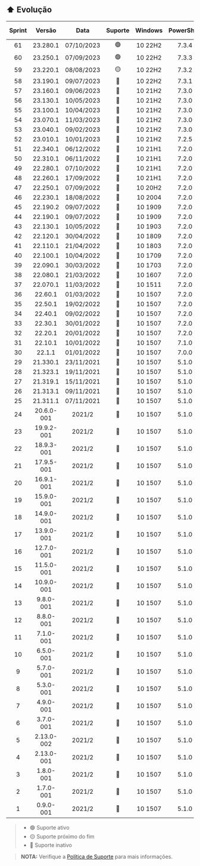 ## :arrow_up: Evolução
|Sprint|Versão|Data|Suporte|Windows|PowerShell|7-Zip|Linhas|Sub-rotinas|
|:---:|:---:|:---:|:---:|:---:|:---:|:---:|:---:|:---:|
|61|23.280.1|07/10/2023|:green_circle:|10 22H2|7.3.4|23.01|-03,82%|-03,98%|
|60|23.250.1|07/09/2023|:green_circle:|10 22H2|7.3.3|23.01|+08,39%|+06,35%|
|59|23.220.1|08/08/2023|:yellow_circle:|10 22H2|7.3.2|22.01|-01,93%|-04,06%|
|58|23.190.1|09/07/2023|:red_circle:|10 22H2|7.3.1|22.01|-03,21%|+04,23%|
|57|23.160.1|09/06/2023|:red_circle:|10 21H2|7.3.0|22.00|-02,89%|+13,17%|
|56|23.130.1|10/05/2023|:red_circle:|10 21H2|7.3.0|22.00|+01,80%|+15,17%|
|55|23.100.1|10/04/2023|:red_circle:|10 21H2|7.3.0|22.00|+05,64%|+02,84%|
|54|23.070.1|11/03/2023|:red_circle:|10 21H2|7.3.0|22.00|+07,91%|+28,18%|
|53|23.040.1|09/02/2023|:red_circle:|10 21H2|7.3.0|22.00|-11,74%|-09,09%|
|52|23.010.1|10/01/2023|:red_circle:|10 21H2|7.2.5|22.00|+06,85%|+01,68%|
|51|22.340.1|06/12/2022|:red_circle:|10 21H1|7.2.0|22.00|+06,12%|+08,18%|
|50|22.310.1|06/11/2022|:red_circle:|10 21H1|7.2.0|22.00|-00,93%|-00,90%|
|49|22.280.1|07/10/2022|:red_circle:|10 21H1|7.2.0|22.00|+01,95%|00,00%|
|48|22.260.1|17/09/2022|:red_circle:|10 21H1|7.2.0|22.00|+03,74%|+11,00%|
|47|22.250.1|07/09/2022|:red_circle:|10 20H2|7.2.0|22.00|+13,72%|+13,64%|
|46|22.230.1|18/08/2022|:red_circle:|10 2004|7.2.0|22.00|+02,94%|+02,33%|
|45|22.190.2|09/07/2022|:red_circle:|10 1909|7.2.0|21.07|+01,62%|-01,15%|
|44|22.190.1|09/07/2022|:red_circle:|10 1909|7.2.0|21.07|+02,33%|+01,16%|
|43|22.130.1|10/05/2022|:red_circle:|10 1903|7.2.0|21.07|-03,77%|+01,18%|
|42|22.120.1|30/04/2022|:red_circle:|10 1809|7.2.0|21.07|+01,43%|-01,16%|
|41|22.110.1|21/04/2022|:red_circle:|10 1803|7.2.0|21.07|+01,95%|+01,18%|
|40|22.100.1|10/04/2022|:red_circle:|10 1709|7.2.0|21.07|+00,73%|00,00%|
|39|22.090.1|30/03/2022|:red_circle:|10 1703|7.2.0|21.07|+07,06%|+06,25%|
|38|22.080.1|21/03/2022|:red_circle:|10 1607|7.2.0|21.07|+06,01%|+06,67%|
|37|22.070.1|11/03/2022|:red_circle:|10 1511|7.2.0|21.07|+06,05%|+04,17%|
|36|22.60.1|01/03/2022|:red_circle:|10 1507|7.2.0|21.07|+08,15%|+05,88%|
|35|22.50.1|19/02/2022|:red_circle:|10 1507|7.2.0|21.07|+41,45%|+30,77%|
|34|22.40.1|09/02/2022|:red_circle:|10 1507|7.2.0|21.07|+08,30%|+23,81%|
|33|22.30.1|30/01/2022|:red_circle:|10 1507|7.2.0|21.07|+05,61%|+07,69%|
|32|22.20.1|20/01/2022|:red_circle:|10 1507|7.2.0|21.06|+03,71%|+02,63%|
|31|22.10.1|10/01/2022|:red_circle:|10 1507|7.1.0|19.00|+00,81%|+58,33%|
|30|22.1.1|01/01/2022|:red_circle:|10 1507|7.0.0|-|+14,72%|+9,09%|
|29|21.330.1|23/11/2021|:red_circle:|10 1507|5.1.0|-|+16,68%|+4,76%|
|28|21.323.1|19/11/2021|:red_circle:|10 1507|5.1.0|-|+19,74%|-08,70%|
|27|21.319.1|15/11/2021|:red_circle:|10 1507|5.1.0|-|+16,26%|+04,55%|
|26|21.313.1|09/11/2021|:red_circle:|10 1507|5.1.0|-|+05,02%|00,00%|
|25|21.311.1|07/11/2021|:red_circle:|10 1507|5.1.0|-|+03,26%|00,00%|
|24|20.6.0-001|2021/2|:red_circle:|10 1507|5.1.0|-|+04,17%|+04,76%|
|23|19.9.2-001|2021/2|:red_circle:|10 1507|5.1.0|-|-20,98%|+05,00%|
|22|18.9.3-001|2021/2|:red_circle:|10 1507|5.1.0|-|+27,93%|+05,26%|
|21|17.9.5-001|2021/2|:red_circle:|10 1507|5.1.0|-|+21,17%|+05,56%|
|20|16.9.1-001|2021/2|:red_circle:|10 1507|5.1.0|-|+02,12%|+05,88%|
|19|15.9.0-001|2021/2|:red_circle:|10 1507|5.1.0|-|+09,51%|+06,25%|
|18|14.9.0-001|2021/2|:red_circle:|10 1507|5.1.0|-|+02,16%|+06,67%|
|17|13.9.0-001|2021/2|:red_circle:|10 1507|5.1.0|-|+24,80%|+07,14%|
|16|12.7.0-001|2021/2|:red_circle:|10 1507|5.1.0|-|+03,92%|+07,69%|
|15|11.5.0-001|2021/2|:red_circle:|10 1507|5.1.0|-|+03,78%|+08,33%|
|14|10.9.0-001|2021/2|:red_circle:|10 1507|5.1.0|-|+08,86%|+09,09%|
|13|9.8.0-001|2021/2|:red_circle:|10 1507|5.1.0|-|+12,86%|+10,00%|
|12|8.8.0-001|2021/2|:red_circle:|10 1507|5.1.0|-|+06,06%|+11,11%|
|11|7.1.0-001|2021/2|:red_circle:|10 1507|5.1.0|-|+05,18%|+12,50%|
|10|6.5.0-001|2021/2|:red_circle:|10 1507|5.1.0|-|+08,19%|+14,29%|
|9|5.7.0-001|2021/2|:red_circle:|10 1507|5.1.0|-|+01,75%|00,00%|
|8|5.3.0-001|2021/2|:red_circle:|10 1507|5.1.0|-|+07,55%|+16,67%|
|7|4.9.0-001|2021/2|:red_circle:|10 1507|5.1.0|-|+41,33%|+20,00%|
|6|3.7.0-001|2021/2|:red_circle:|10 1507|5.1.0|-|+18,11%|+25,00%|
|5|2.13.0-002|2021/2|:red_circle:|10 1507|5.1.0|-|00,00%|00,00%|
|4|2.13.0-001|2021/2|:red_circle:|10 1507|5.1.0|-|+35,11%|+33,33%|
|3|1.8.0-001|2021/2|:red_circle:|10 1507|5.1.0|-|+02,17%|00,00%|
|2|1.7.0-001|2021/2|:red_circle:|10 1507|5.1.0|-|-12,38%|-40,00%|
|1|0.9.0-001|2021/2|:red_circle:|10 1507|5.1.0|-|00,00%|00,00%|
> - :green_circle: Suporte ativo
> - :yellow_circle: Suporte próximo do fim
> - :red_circle: Suporte inativo

> **NOTA:** Verifique a [Política de Suporte](https://github.com/2uj1m28ohz/workflow/blob/main/SUPPORT.md) para mais informações.

